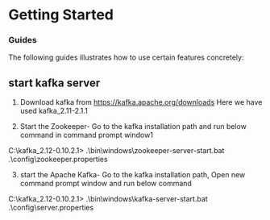 # Getting Started

### Guides
The following guides illustrates how to use certain features concretely:


## start kafka server

1. Download kafka from https://kafka.apache.org/downloads
   Here we have used kafka_2.11-2.1.1

2. Start the Zookeeper- Go to the kafka installation path and run below command in command prompt window1

C:\kafka_2.12-0.10.2.1>   .\bin\windows\zookeeper-server-start.bat .\config\zookeeper.properties

3. start the Apache Kafka- Go to the kafka installation path, Open new command prompt window 
   and run below command

C:\kafka_2.12-0.10.2.1>   .\bin\windows\kafka-server-start.bat .\config\server.properties

